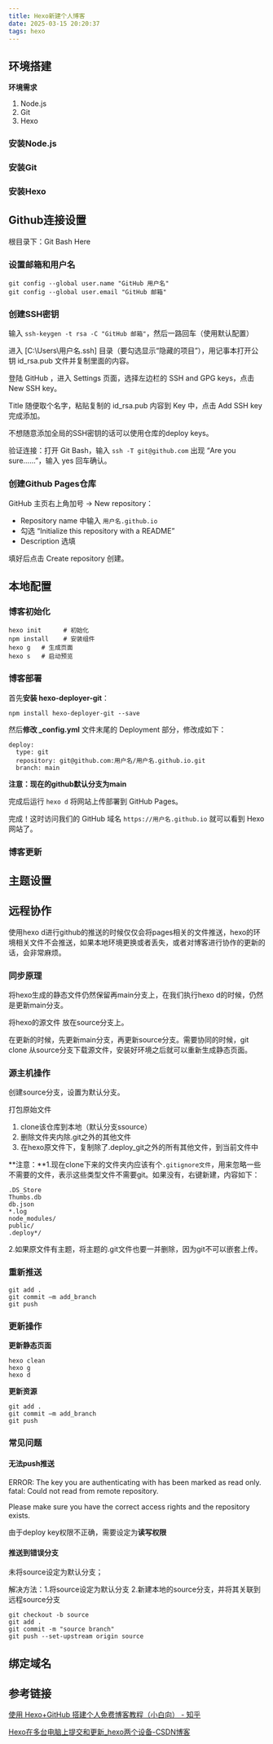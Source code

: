 ```yaml
---
title: Hexo新建个人博客
date: 2025-03-15 20:20:37
tags: hexo
---
```


## 环境搭建

**环境需求**

1. Node.js
2. Git
3. Hexo

### 安装Node.js

### 安装Git

### 安装Hexo

## Github连接设置

根目录下：Git Bash Here

### 设置邮箱和用户名

```shell
git config --global user.name "GitHub 用户名"
git config --global user.email "GitHub 邮箱"
```

### 创建SSH密钥

输入 `ssh-keygen -t rsa -C "GitHub 邮箱"`，然后一路回车（使用默认配置）

进入 [C:\Users\用户名\.ssh] 目录（要勾选显示“隐藏的项目”），用记事本打开公钥 id_rsa.pub 文件并复制里面的内容。

登陆 GitHub ，进入 Settings 页面，选择左边栏的 SSH and GPG keys，点击 New SSH key。

Title 随便取个名字，粘贴复制的 id_rsa.pub 内容到 Key 中，点击 Add SSH key 完成添加。

不想随意添加全局的SSH密钥的话可以使用仓库的deploy keys。

验证连接：打开 Git Bash，输入 `ssh -T git@github.com` 出现 “Are you sure……”，输入 yes 回车确认。

### 创建Github Pages仓库

GitHub 主页右上角加号 -> New repository：

- Repository name 中输入 `用户名.github.io`
- 勾选 “Initialize this repository with a README”
- Description 选填

填好后点击 Create repository 创建。

## 本地配置

### 博客初始化

```shell
hexo init      # 初始化
npm install    # 安装组件
hexo g   # 生成页面
hexo s   # 启动预览
```

### 博客部署

首先**安装 hexo-deployer-git**：

```text
npm install hexo-deployer-git --save
```

然后**修改 _config.yml** 文件末尾的 Deployment 部分，修改成如下：

```text
deploy:
  type: git
  repository: git@github.com:用户名/用户名.github.io.git
  branch: main
```

**注意：现在的github默认分支为main**

完成后运行 `hexo d` 将网站上传部署到 GitHub Pages。

完成！这时访问我们的 GitHub 域名 `https://用户名.github.io` 就可以看到 Hexo 网站了。

### 博客更新

## 主题设置

## 远程协作

使用hexo d进行github的推送的时候仅仅会将pages相关的文件推送，hexo的环境相关文件不会推送，如果本地环境更换或者丢失，或者对博客进行协作的更新的话，会非常麻烦。

### 同步原理

将hexo生成的静态文件仍然保留再main分支上，在我们执行hexo d的时候，仍然是更新main分支。

将hexo的源文件 放在source分支上。

在更新的时候，先更新main分支，再更新source分支。需要协同的时候，git clone 从source分支下载源文件，安装好环境之后就可以重新生成静态页面。

### 源主机操作

创建source分支，设置为默认分支。

打包原始文件

1. clone该仓库到本地（默认分支ssource）
2. 删除文件夹内除.git之外的其他文件
3. 在hexo原文件下，复制除了.deploy_git之外的所有其他文件，到当前文件中

**注意：**1.现在clone下来的文件夹内应该有个`.gitignore文件`，用来忽略一些不需要的文件，表示这些类型文件不需要git。如果没有，右键新建，内容如下：

```text
.DS_Store
Thumbs.db
db.json
*.log
node_modules/
public/
.deploy*/
```

2.如果原文件有主题，将主题的.git文件也要一并删除，因为git不可以嵌套上传。

### 重新推送

```shell
git add .
git commit –m add_branch
git push
```

### 更新操作

**更新静态页面**

```shell
hexo clean
hexo g
hexo d
```

**更新资源**

```
git add .
git commit –m add_branch
git push
```

### 常见问题

#### 无法push推送

ERROR: The key you are authenticating with has been marked as read only.
fatal: Could not read from remote repository.

Please make sure you have the correct access rights
and the repository exists.

由于deploy key权限不正确，需要设定为**读写权限**

#### 推送到错误分支

未将source设定为默认分支；

解决方法：1.将source设定为默认分支 2.新建本地的source分支，并将其关联到远程source分支

```
git checkout -b source
git add .
git commit -m "source branch"
git push --set-upstream origin source
```

## 绑定域名

## 参考链接

[使用 Hexo+GitHub 搭建个人免费博客教程（小白向） - 知乎](https://zhuanlan.zhihu.com/p/60578464)

[Hexo在多台电脑上提交和更新_hexo两个设备-CSDN博客](https://blog.csdn.net/K1052176873/article/details/122879462)
